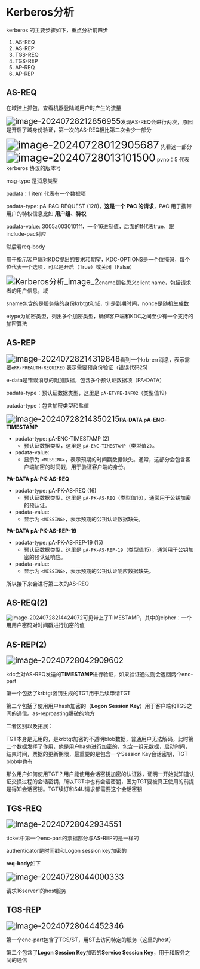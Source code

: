 # Kerberos分析


kerberos 的主要步骤如下，重点分析前四步
1. AS-REQ
2. AS-REP
3. TGS-REQ
4. TGS-REP
5. AP-REQ
6. AP-REP

##  AS-REQ

在域控上抓包，查看机器登陆域用户时产生的流量

<img src="../../../img/image-20240728212856955.png" alt="image-20240728212856955" style="zoom:150%;" />发现AS-REQ会进行两次，原因是开启了域身份验证，第一次的AS-REQ相比第二次会少一部分

<img src="../../../img/image-20240728012905687.png" alt="image-20240728012905687" style="zoom: 200%;" />
先看这一部分
<img src="../../../img/image-20240728013101500.png" alt="image-20240728013101500" style="zoom:200%;" />
pvno：5 代表 kerberos 协议的版本号

msg-type 是消息类型

padata：1 item 代表有一个数据项

padata-type: pA-PAC-REQUEST (128)，**这是一个 PAC 的请求**，PAC 用于携带用户的特权信息比如 **用户组、特权**

padata-value: 3005a0030101ff，一个16进制值，后面的ff代表true，跟include-pac对应



然后看req-body

用于指示客户端对KDC提出的要求和期望，KDC-OPTIONS是一个位掩码，每个位代表一个选项，可以是开启（True）或关闭（False）

<img src="../../../img/Kerberos%E5%88%86%E6%9E%90_image_2.png" alt="Kerberos分析_image_2" style="zoom:150%;" />cname顾名思义client name，包括请求者的用户信息，域

sname包含的是服务端的身份krbtgt和域，till是到期时间，nonce是随机生成数

etype为加密类型，列出多个加密类型，确保客户端和KDC之间至少有一个支持的加密算法

## AS-REP

<img src="../../../img/image-20240728214319848.png" alt="image-20240728214319848" style="zoom:150%;" />看到一个krb-err消息，表示需要`eRR-PREAUTH-REQUIRED` 表示需要预身份验证（错误代码25)

e-data是错误消息的附加数据，包含多个预认证数据项（PA-DATA）

padata-type：预认证数据类型，这里是 `pA-ETYPE-INFO2`（类型值19）

patada-type：包含加密类型和盐值

<img src="../../../img/image-20240728214350215.png" alt="image-20240728214350215" style="zoom:150%;" />**PA-DATA pA-ENC-TIMESTAMP**

- padata-type: pA-ENC-TIMESTAMP (2)
  - 预认证数据类型，这里是 `pA-ENC-TIMESTAMP`（类型值2）。
- padata-value: 
  - 显示为 `<MISSING>`，表示预期的时间戳数据缺失。通常，这部分会包含客户端加密的时间戳，用于验证客户端的身份。

**PA-DATA pA-PK-AS-REQ**

- padata-type: pA-PK-AS-REQ (16)
  - 预认证数据类型，这里是 `pA-PK-AS-REQ`（类型值16），通常用于公钥加密的预认证。
- padata-value:
  - 显示为 `<MISSING>`，表示预期的公钥认证数据缺失。

**PA-DATA pA-PK-AS-REP-19**

- padata-type: pA-PK-AS-REP-19 (15)
  - 预认证数据类型，这里是 `pA-PK-AS-REP-19`（类型值15），通常用于公钥加密的预认证响应。
- padata-value: 
  - 显示为 `<MISSING>`，表示预期的公钥认证响应数据缺失。

所以接下来会进行第二次的AS-REQ

## AS-REQ(2)

![image-20240728214424072](../../../img/image-20240728214424072.png)可见带上了TIMESTAMP，其中的cipher：一个用用户密码对时间戳进行加密的值

## AS-REP(2)

<img src="../../../img/image-20240728042909602.png" alt="image-20240728042909602" style="zoom:150%;" />

kdc会对AS-REQ发送的**TIMESTAMP**进行验证，如果验证通过则会返回两个enc-part

第一个包括了krbtgt密钥生成的TGT用于后续申请TGT

第二个包括了使用用户hash加密的（**Logon Session Key**）用于客户端和TGS之间的通信。as-reproasting爆破的地方

二者区别以及拓展：

TGT本身是无用的，是krbtgt加密的不透明blob数据，普通用户无法解码，此时第二个数据发挥了作用，他是用户hash进行加密的，包含一组元数据，启动时间，结束时间，票据的更新期限，最重要的是包含一个Session Key会话密钥，TGT blob中也有

那么用户如何使用TGT？用户能使用会话密钥加密的认证器，证明一开始就知道认证交换过程的会话密钥，所以TGT中也有会话密钥，因为TGT要被真正使用的前提是得知会话密钥。TGT续订和S4U请求都需要这个会话密钥

## TGS-REQ

<img src="../../../img/image-20240728042934551.png" alt="image-20240728042934551" style="zoom:150%;" />

ticket中第一个enc-part的票据部分与AS-REP的是一样的

authenticator是时间戳和Logon session key加密的

**req-body**如下

<img src="../../../img/image-20240728044000333.png" alt="image-20240728044000333" style="zoom:150%;" />

请求16server1的host服务

## TGS-REP

<img src="../../../img/image-20240728044452346.png" alt="image-20240728044452346" style="zoom:150%;" />

第一个enc-part包含了TGS/ST，用ST去访问特定的服务（这里的host）

第二个包含了**Logon Session Key**加密的**Service Session Key**，用于和服务之间的通信

